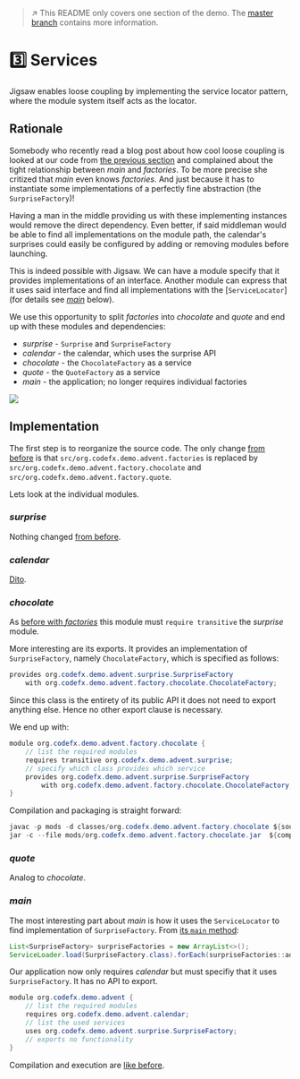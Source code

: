> :arrow_upper_right: This README only covers one section of the demo.
> The [master branch](https://github.com/CodeFX-org/demo-jigsaw-advent-calendar/tree/master) contains more information.

# :three: Services

Jigsaw enables loose coupling by implementing the service locator pattern, where the module system itself acts as the locator.

## Rationale

Somebody who recently read a blog post about how cool loose coupling is looked at our code from [the previous section](https://github.com/CodeFX-org/demo-jigsaw-advent-calendar/tree/02-splitting-into-modules) and complained about the tight relationship between _main_ and _factories_.
To be more precise she critized that _main_ even knows _factories_.
And just because it has to instantiate some implementations of a perfectly fine abstraction (the `SurpriseFactory`)!

Having a man in the middle providing us with these implementing instances would remove the direct dependency.
Even better, if said middleman would be able to find all implementations on the module path, the calendar's surprises could easily be configured by adding or removing modules before launching.

This is indeed possible with Jigsaw.
We can have a module specify that it provides implementations of an interface.
Another module can express that it uses said interface and find all implementations with the [`ServiceLocator`] (for details see [_main_](#main) below).

We use this opportunity to split _factories_ into _chocolate_ and _quote_ and end up with these modules and dependencies:

* _surprise_ - `Surprise` and `SurpriseFactory`
* _calendar_ - the calendar, which uses the surprise API
* _chocolate_ - the `ChocolateFactory` as a service
* _quote_ - the `QuoteFactory`  as a service
* _main_ - the application; no longer requires individual factories

<img src="http://yuml.me/b392c5b0.png"></img>
<!-- // http://yuml.me/edit/b392c5b0
[surprise{bg:green}]
[note:SurpriseFactory{bg:limegreen}]<exposes-[surprise]
[chocolate{bg:blue}]-<>[note:SurpriseFactory]
[quote{bg:blue}]-<>[note:SurpriseFactory]
[calendar{bg:yellow}]->[surprise]
[main{bg:red}]-uses>[note:SurpriseFactory]
[main]->[calendar]
-->

## Implementation

The first step is to reorganize the source code.
The only change [from before](https://github.com/CodeFX-org/demo-jigsaw-advent-calendar/tree/02-splitting-into-modules#implementation) is that `src/org.codefx.demo.advent.factories` is replaced by `src/org.codefx.demo.advent.factory.chocolate` and `src/org.codefx.demo.advent.factory.quote`.

Lets look at the individual modules.

### _surprise_

Nothing changed [from before](https://github.com/CodeFX-org/demo-jigsaw-advent-calendar/tree/02-splitting-into-modules#surprise).

### _calendar_

[Dito](https://github.com/CodeFX-org/demo-jigsaw-advent-calendar/tree/02-splitting-into-modules#calendar).

### _chocolate_

As [before with _factories_](https://github.com/CodeFX-org/demo-jigsaw-advent-calendar/tree/02-splitting-into-modules#factories) this module must `require transitive` the _surprise_ module.

More interesting are its exports.
It provides an implementation of `SurpriseFactory`, namely `ChocolateFactory`, which is specified as follows:

```java
provides org.codefx.demo.advent.surprise.SurpriseFactory
	with org.codefx.demo.advent.factory.chocolate.ChocolateFactory;
```

Since this class is the entirety of its public API it does not need to export anything else.
Hence no other export clause is necessary.

We end up with:

```java
module org.codefx.demo.advent.factory.chocolate {
	// list the required modules
	requires transitive org.codefx.demo.advent.surprise;
	// specify which class provides which service
	provides org.codefx.demo.advent.surprise.SurpriseFactory
		with org.codefx.demo.advent.factory.chocolate.ChocolateFactory;
}
```

Compilation and packaging is straight forward:

```java
javac -p mods -d classes/org.codefx.demo.advent.factory.chocolate ${source files}
jar -c --file mods/org.codefx.demo.advent.factory.chocolate.jar  ${compiled class files}
```

### _quote_

Analog to _chocolate_.

### _main_

The most interesting part about _main_ is how it uses the `ServiceLocator` to find implementation of `SurpriseFactory`.
From [its `main` method](https://github.com/CodeFX-org/demo-jigsaw-advent-calendar/blob/03-services/src/org.codefx.demo.advent/org/codefx/demo/advent/Main.java#L13-L14):

```java
List<SurpriseFactory> surpriseFactories = new ArrayList<>();
ServiceLoader.load(SurpriseFactory.class).forEach(surpriseFactories::add);
```

Our application now only requires _calendar_ but must specifiy that it uses `SurpriseFactory`.
It has no API to export.

```java
module org.codefx.demo.advent {
	// list the required modules
	requires org.codefx.demo.advent.calendar;
	// list the used services
	uses org.codefx.demo.advent.surprise.SurpriseFactory;
	// exports no functionality
}
```

Compilation and execution are [like before](https://github.com/CodeFX-org/demo-jigsaw-advent-calendar/tree/02-splitting-into-modules#main).

